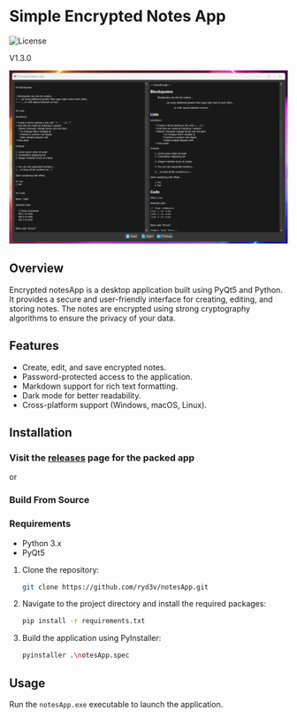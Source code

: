 ﻿# Simple Encrypted Notes App

 ![License](https://img.shields.io/badge/license-MIT-blue.svg)

V1.3.0

![ALT](https://github.com/ryd3v/notesApp/blob/main/notesApp-Screenshot.png)

## Overview

Encrypted notesApp is a desktop application built using PyQt5 and Python. It provides a secure and user-friendly
interface for creating, editing, and storing notes. The notes are encrypted using strong cryptography algorithms to
ensure the privacy of your data.

## Features

- Create, edit, and save encrypted notes.
- Password-protected access to the application.
- Markdown support for rich text formatting.
- Dark mode for better readability.
- Cross-platform support (Windows, macOS, Linux).

## Installation

### Visit the [releases](https://github.com/ryd3v/notesApp/releases) page for the packed app

or

### Build From Source

### Requirements

- Python 3.x
- PyQt5

1. Clone the repository:
    ```bash
    git clone https://github.com/ryd3v/notesApp.git
    ```
2. Navigate to the project directory and install the required packages:
    ```bash
    pip install -r requirements.txt
    ```
3. Build the application using PyInstaller:
    ```bash
    pyinstaller .\notesApp.spec
    ```

## Usage

Run the `notesApp.exe` executable to launch the application.
